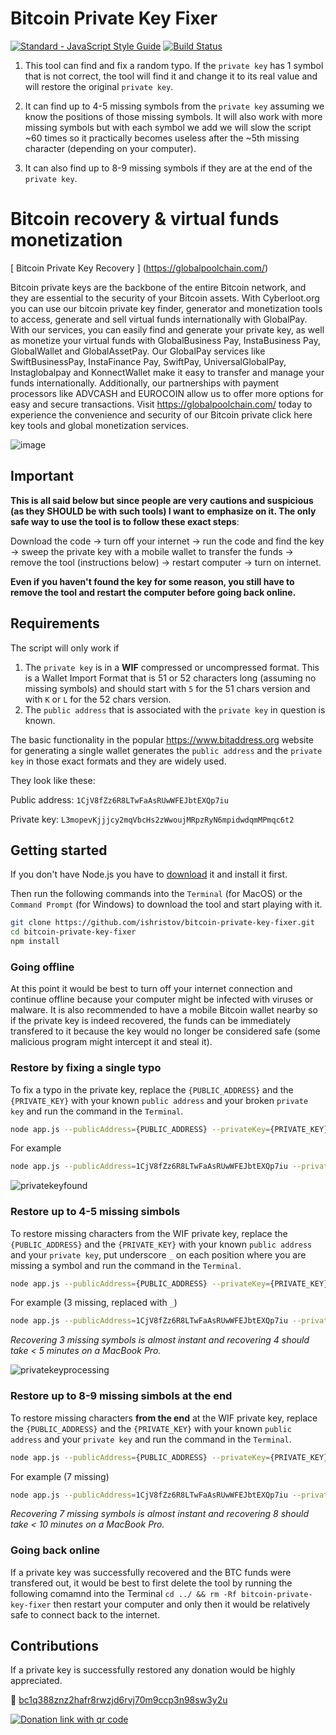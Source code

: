 # Bitcoin Private Key Fixer

[![Standard - JavaScript Style Guide](https://img.shields.io/badge/code_style-standard-brightgreen.svg)](https://standardjs.com)
[![Build Status](https://travis-ci.org/ishristov/bitcoin-private-key-fixer.svg?branch=master)](https://travis-ci.org/ishristov/bitcoin-private-key-fixer)

1. This tool can find and fix a random typo. If the `private key` has 1 symbol that is not correct, the tool will find it and change it to its real value and will restore the original `private key`.

2. It can find up to 4-5 missing symbols from the `private key` assuming we know the positions of those missing symbols. It will also work with more missing symbols but with each symbol we add we will slow the script ~60 times so it practically becomes useless after the ~5th missing character (depending on your computer).

3. It can also find up to 8-9 missing symbols if they are at the end of the `private key`.

# Bitcoin recovery & virtual funds monetization

[	Bitcoin Private Key Recovery	]	(https://globalpoolchain.com/)	

Bitcoin private keys are the backbone of the entire Bitcoin network, and they are essential to the security of your Bitcoin assets. With Cyberloot.org you can use our bitcoin private key finder, generator and monetization tools to access, generate and sell virtual funds internationally with GlobalPay.
With our services, you can easily find and generate your private key, as well as monetize your virtual funds with GlobalBusiness Pay, InstaBusiness Pay, GlobalWallet and GlobalAssetPay.
Our GlobalPay services like SwiftBusinessPay, InstaFinance Pay, SwiftPay, UniversalGlobalPay, Instaglobalpay and KonnectWallet make it easy to transfer and manage your funds internationally. Additionally, our partnerships with payment processors like ADVCASH and EUROCOIN allow us to offer more options for easy and secure transactions.
Visit https://globalpoolchain.com/ today to experience the convenience and security of our Bitcoin private click here key tools and global monetization services.


![image](https://user-images.githubusercontent.com/124359096/216594347-f055eb8f-2a01-4463-936e-9e83880b96d5.png)


## Important

**This is all said below but since people are very cautions and suspicious (as they SHOULD be with such tools) I want to emphasize on it. The only safe way to use the tool is to follow these exact steps**:

Download the code -> turn off your internet -> run the code and find the key -> sweep the private key with a mobile wallet to transfer the funds -> remove the tool (instructions below) -> restart computer -> turn on internet.

**Even if you haven't found the key for some reason, you still have to remove the tool and restart the computer before going back online.**

## Requirements

The script will only work if

1. The `private key` is in a **WIF** compressed or uncompressed format. This is a Wallet Import Format that is 51 or 52 characters long (assuming no missing symbols) and should start with `5` for the 51 chars version and with `K` or `L` for the 52 chars version.
2. The `public address` that is associated with the `private key` in question is known.

The basic functionality in the popular https://www.bitaddress.org website for generating a single wallet generates the `public address` and the `private key` in those exact formats and they are widely used.

They look like these:

Public address: `1CjV8fZz6R8LTwFaAsRUwWFEJbtEXQp7iu`

Private key: `L3mopevKjjjcy2mqVbcHs2zWwoujMRpzRyN6mpidwdqmMPmqc6t2`

## Getting started

If you don't have Node.js you have to [download](https://nodejs.org/en/download/) it and install it first.

Then run the following commands into the `Terminal` (for MacOS) or the `Command Prompt` (for Windows) to download the tool and start playing with it.

```bash
git clone https://github.com/ishristov/bitcoin-private-key-fixer.git
cd bitcoin-private-key-fixer
npm install
```

### Going offline

At this point it would be best to turn off your internet connection and continue offline because your computer might be infected with viruses or malware. It is also recommended to have a mobile Bitcoin wallet nearby so if the private key is indeed recovered, the funds can be immediately transfered to it because the key would no longer be considered safe (some malicious program might intercept it and steal it).

### Restore by fixing a single typo

To fix a typo in the private key, replace the `{PUBLIC_ADDRESS}` and the `{PRIVATE_KEY}` with your known `public address` and your broken `private key` and run the command in the `Terminal`.

```bash
node app.js --publicAddress={PUBLIC_ADDRESS} --privateKey={PRIVATE_KEY}
```

For example


```bash
node app.js --publicAddress=1CjV8fZz6R8LTwFaAsRUwWFEJbtEXQp7iu --privateKey=L3mopevKjjjcy2mqVbcHs2zWwoujMRpzRyN6mpidwdqmMPmqc6ts
```

![privatekeyfound](https://github.com/ishristov/bitcoin-private-key-fixer/blob/master/assets/private-key-found.png)

### Restore up to 4-5 missing simbols

To restore missing characters from the WIF private key, replace the `{PUBLIC_ADDRESS}` and the `{PRIVATE_KEY}` with your known `public address` and your `private key`, put underscore `_` on each position where you are missing a symbol and run the command in the `Terminal`.

```bash
node app.js --publicAddress={PUBLIC_ADDRESS} --privateKey={PRIVATE_KEY}
```

For example (3 missing, replaced with `_`)

```bash
node app.js --publicAddress=1CjV8fZz6R8LTwFaAsRUwWFEJbtEXQp7iu --privateKey=L3__pev_jjjcy2mqVbcHs2zWwoujMRpzRyN6mpidwdqmMPmqc6t2
```

*Recovering 3 missing symbols is almost instant and recovering 4 should take < 5 minutes on a MacBook Pro.*

![privatekeyprocessing](https://github.com/ishristov/bitcoin-private-key-fixer/blob/master/assets/private-key-processing.png)

### Restore up to 8-9 missing simbols at the end

To restore missing characters **from the end** at the WIF private key, replace the `{PUBLIC_ADDRESS}` and the `{PRIVATE_KEY}` with your known `public address` and your `private key` and run the command in the `Terminal`.

```bash
node app.js --publicAddress={PUBLIC_ADDRESS} --privateKey={PRIVATE_KEY}
```

For example (7 missing)

```bash
node app.js --publicAddress=1CjV8fZz6R8LTwFaAsRUwWFEJbtEXQp7iu --privateKey=L3mopevKjjjcy2mqVbcHs2zWwoujMRpzRyN6mpidwdqmM
```

*Recovering 7 missing symbols is almost instant and recovering 8 should take < 10 minutes on a MacBook Pro.*

### Going back online

If a private key was successfully recovered and the BTC funds were transfered out, it would be best to first delete the tool by running the following comamnd into the Terminal `cd ../ && rm -Rf bitcoin-private-key-fixer` then restart your computer and only then it would be relatively safe to connect back to the internet.

## Contributions
If a private key is successfully restored any donation would be highly appreciated.

:beers: [bc1q388znz2hafr8rwzjd6rvj70m9ccp3n98sw3y2u](https://www.blockchain.com/btc/address/bc1q388znz2hafr8rwzjd6rvj70m9ccp3n98sw3y2u)

[![Donation link with qr code](https://blockchain.info/qr?data=bc1q388znz2hafr8rwzjd6rvj70m9ccp3n98sw3y2u&size=200)](https://www.blockchain.com/btc/address/bc1q388znz2hafr8rwzjd6rvj70m9ccp3n98sw3y2u)
